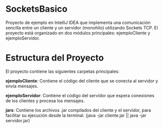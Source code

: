 # SocketsBasico
Proyecto de ejemplo en IntelliJ IDEA que implementa una comunicación sencilla entre un cliente y un servidor (monohilo) utilizando Sockets TCP.
El proyecto está organizado en dos módulos principales: ejemploCliente y ejemploServidor.

# Estructura del Proyecto
El proyecto contiene las siguientes carpetas principales:

**ejemploCliente**: Contiene el código del cliente que se conecta al servidor y envía mensajes.

**ejemploServidor**: Contiene el código del servidor que espera conexiones de los clientes y procesa los mensajes.

**jars**: Contiene los archivos .jar compilados del cliente y el servidor, para facilitar su ejecución desde la terminal. (java -jar cliente.jar || java -jar servidor.jar)
